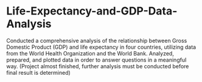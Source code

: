 # Life-Expectancy-and-GDP-Data-Analysis
Conducted a comprehensive analysis of the relationship between Gross Domestic Product (GDP) and life expectancy in four countries, utilizing data from the World Health Organization and the World Bank.
Analyzed, prepared, and plotted data in order to answer questions in a meaningful way.
(Project almost finished, further analysis must be conducted before final result is determined)
